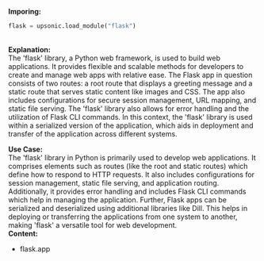 <b class="custom_code_highlight_green">Imporing:</b><br>
```python
flask = upsonic.load_module("flask")
```
<br><b class="custom_code_highlight_green">Explanation:</b><br>The 'flask' library, a Python web framework, is used to build web applications. It provides flexible and scalable methods for developers to create and manage web apps with relative ease. The Flask app in question consists of two routes: a root route that displays a greeting message and a static route that serves static content like images and CSS. The app also includes configurations for secure session management, URL mapping, and static file serving. The 'flask' library also allows for error handling and the utilization of Flask CLI commands. In this context, the 'flask' library is used within a serialized version of the application, which aids in deployment and transfer of the application across different systems.

<b class="custom_code_highlight_green">Use Case:</b><br>The 'flask' library in Python is primarily used to develop web applications. It comprises elements such as routes (like the root and static routes) which define how to respond to HTTP requests. It also includes configurations for session management, static file serving, and application routing. Additionally, it provides error handling and includes Flask CLI commands which help in managing the application. Further, Flask apps can be serialized and deserialized using additional libraries like Dill. This helps in deploying or transferring the applications from one system to another, making 'flask' a versatile tool for web development.
<br><b class="custom_code_highlight_green">Content:</b><br>
  - flask.app
